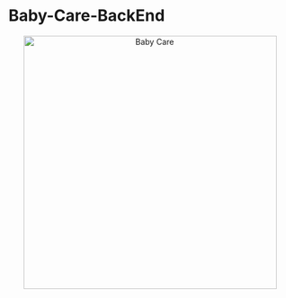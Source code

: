 # Baby-Care-BackEnd

<p align="center">
  <img src="https://i.pinimg.com/originals/7d/f7/10/7df710bb60e0875678041dda9695fbc0.jpg" width="450" title="Baby Care">
</p>
